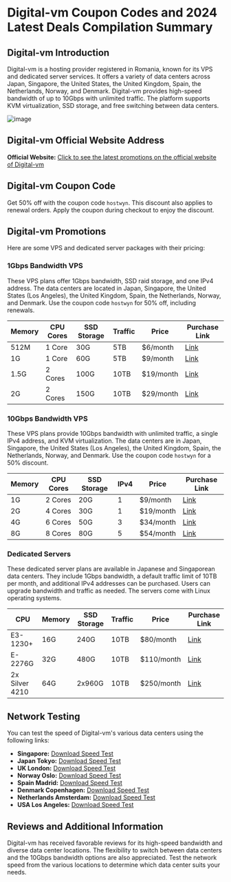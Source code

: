 # Digital-vm Coupon Codes and 2024 Latest Deals Compilation Summary

## Digital-vm Introduction
Digital-vm is a hosting provider registered in Romania, known for its VPS and dedicated server services. It offers a variety of data centers across Japan, Singapore, the United States, the United Kingdom, Spain, the Netherlands, Norway, and Denmark. Digital-vm provides high-speed bandwidth of up to 10Gbps with unlimited traffic. The platform supports KVM virtualization, SSD storage, and free switching between data centers.

![image](https://github.com/rd0978429/Digital-VM/assets/167677910/4c93b353-124e-43c5-a721-a91baff135c9)

## Digital-vm Official Website Address
**Official Website:** [Click to see the latest promotions on the official website of Digital-vm](https://digital-vm.com/portal/aff.php?aff=1089)

## Digital-vm Coupon Code
Get 50% off with the coupon code `hostwyn`. This discount also applies to renewal orders. Apply the coupon during checkout to enjoy the discount.

## Digital-vm Promotions
Here are some VPS and dedicated server packages with their pricing:

### 1Gbps Bandwidth VPS
These VPS plans offer 1Gbps bandwidth, SSD raid storage, and one IPv4 address. The data centers are located in Japan, Singapore, the United States (Los Angeles), the United Kingdom, Spain, the Netherlands, Norway, and Denmark. Use the coupon code `hostwyn` for 50% off, including renewals.

| Memory | CPU Cores | SSD Storage | Traffic | Price | Purchase Link |
| ------ | --------- | ----------- | ------- | ----- | ------------- |
| 512M   | 1 Core    | 30G          | 5TB     | $6/month | [Link](https://digital-vm.com/portal/aff.php?aff=1089&pid=1) |
| 1G     | 1 Core    | 60G          | 5TB     | $9/month | [Link](https://digital-vm.com/portal/aff.php?aff=1089&pid=2) |
| 1.5G   | 2 Cores   | 100G         | 10TB    | $19/month | [Link](https://digital-vm.com/portal/aff.php?aff=1089&pid=3) |
| 2G     | 2 Cores   | 150G         | 10TB    | $29/month | [Link](https://digital-vm.com/portal/aff.php?aff=1089&pid=4) |

### 10Gbps Bandwidth VPS
These VPS plans provide 10Gbps bandwidth with unlimited traffic, a single IPv4 address, and KVM virtualization. The data centers are in Japan, Singapore, the United States (Los Angeles), the United Kingdom, Spain, the Netherlands, Norway, and Denmark. Use the coupon code `hostwyn` for a 50% discount.

| Memory | CPU Cores | SSD Storage | IPv4 | Price | Purchase Link |
| ------ | --------- | ----------- | -----| ------| ------------- |
| 1G     | 2 Cores   | 20G          | 1    | $9/month  | [Link](https://digital-vm.com/portal/aff.php?aff=1089&pid=5) |
| 2G     | 4 Cores   | 30G          | 1    | $19/month | [Link](https://digital-vm.com/portal/aff.php?aff=1089&pid=6) |
| 4G     | 6 Cores   | 50G          | 3    | $34/month | [Link](https://digital-vm.com/portal/aff.php?aff=1089&pid=7) |
| 8G     | 8 Cores   | 80G          | 5    | $54/month | [Link](https://digital-vm.com/portal/aff.php?aff=1089&pid=8) |

### Dedicated Servers
These dedicated server plans are available in Japanese and Singaporean data centers. They include 1Gbps bandwidth, a default traffic limit of 10TB per month, and additional IPv4 addresses can be purchased. Users can upgrade bandwidth and traffic as needed. The servers come with Linux operating systems.

| CPU         | Memory | SSD Storage  | Traffic | Price  | Purchase Link |
| ----------- | -------| ------------ | ------- | ------ | ------------- |
| E3-1230+    | 16G    | 240G          | 10TB    | $80/month  | [Link](https://digital-vm.com/portal/aff.php?aff=1089&pid=14) |
| E-2276G     | 32G    | 480G          | 10TB    | $110/month | [Link](https://digital-vm.com/portal/aff.php?aff=1089&pid=15) |
| 2x Silver 4210 | 64G   | 2x960G       | 10TB    | $250/month | [Link](https://digital-vm.com/portal/aff.php?aff=1089&pid=16) |

## Network Testing
You can test the speed of Digital-vm's various data centers using the following links:

- **Singapore:** [Download Speed Test](http://speed.sg.digital-vm.com/1000mb.bin)
- **Japan Tokyo:** [Download Speed Test](http://speed.jp.digital-vm.com/1000mb.bin)
- **UK London:** [Download Speed Test](http://speed.uk.digital-vm.com/1000mb.bin)
- **Norway Oslo:** [Download Speed Test](http://speed.no.digital-vm.com/1000mb.bin)
- **Spain Madrid:** [Download Speed Test](http://speed.es.digital-vm.com/1000mb.bin)
- **Denmark Copenhagen:** [Download Speed Test](http://speed.dk.digital-vm.com/1000mb.bin)
- **Netherlands Amsterdam:** [Download Speed Test](http://speed.nl.digital-vm.com/1000mb.bin)
- **USA Los Angeles:** [Download Speed Test](http://speed.la.us.digital-vm.com/1000mb.bin)

## Reviews and Additional Information
Digital-vm has received favorable reviews for its high-speed bandwidth and diverse data center locations. The flexibility to switch between data centers and the 10Gbps bandwidth options are also appreciated. Test the network speed from the various locations to determine which data center suits your needs.
